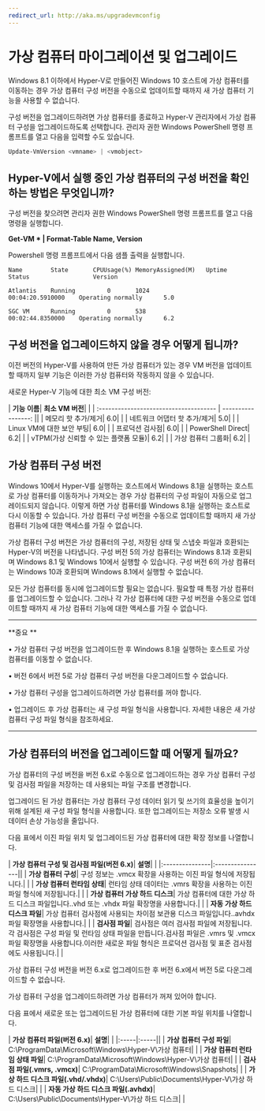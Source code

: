 ```yaml
---
redirect_url: http://aka.ms/upgradevmconfig
---
```


# 가상 컴퓨터 마이그레이션 및 업그레이드

Windows 8.1 이하에서 Hyper-V로 만들어진 Windows 10 호스트에 가상 컴퓨터를 이동하는 경우 가상 컴퓨터 구성 버전을 수동으로 업데이트할 때까지 새 가상 컴퓨터 기능을 사용할 수 없습니다.

구성 버전을 업그레이드하려면 가상 컴퓨터를 종료하고 Hyper-V 관리자에서 가상 컴퓨터 구성을 업그레이드하도록 선택합니다. 관리자 권한 Windows PowerShell 명령 프롬프트를 열고 다음을 입력할 수도 있습니다.

 ```PowerShell
Update-VmVersion <vmname> | <vmobject>
 ```

## Hyper-V에서 실행 중인 가상 컴퓨터의 구성 버전을 확인하는 방법은 무엇입니까?

구성 버전을 찾으려면 관리자 권한 Windows PowerShell 명령 프롬프트를 열고 다음 명령을 실행합니다.

**Get-VM * | Format-Table Name, Version**

Powershell 명령 프롬프트에서 다음 샘플 출력을 실행합니다.

```
Name        State       CPUUsage(%) MemoryAssigned(M)   Uptime              Status                  Version

Atlantis    Running         0       1024                00:04:20.5910000    Operating normally      5.0

SGC VM      Running         0       538                 00:02:44.8350000    Operating normally      6.2
```


## 구성 버전을 업그레이드하지 않을 경우 어떻게 됩니까?

이전 버전의 Hyper-V를 사용하여 만든 가상 컴퓨터가 있는 경우 VM 버전을 업데이트할 때까지 일부 기능은 이러한 가상 컴퓨터와 작동하지 않을 수 있습니다.

새로운 Hyper-V 기능에 대한 최소 VM 구성 버전:

| **기능 이름**| **최소 VM 버전**| |
| :------------------------------------- | -----------------: ||
| 메모리 핫 추가/제거| 6.0| |
| 네트워크 어댑터 핫 추가/제거| 5.0| |
| Linux VM에 대한 보안 부팅| 6.0| |
| 프로덕션 검사점| 6.0| |
| PowerShell Direct| 6.2| |
| vTPM(가상 신뢰할 수 있는 플랫폼 모듈)| 6.2| |
| 가상 컴퓨터 그룹화| 6.2| |



## 가상 컴퓨터 구성 버전

Windows 10에서 Hyper-V를 실행하는 호스트에서 Windows 8.1을 실행하는 호스트로 가상 컴퓨터를 이동하거나 가져오는 경우 가상 컴퓨터의 구성 파일이 자동으로 업그레이드되지 않습니다. 이렇게 하면 가상 컴퓨터를 Windows 8.1을 실행하는 호스트로 다시 이동할 수 있습니다. 가상 컴퓨터 구성 버전을 수동으로 업데이트할 때까지 새 가상 컴퓨터 기능에 대한 액세스를 가질 수 없습니다.

가상 컴퓨터 구성 버전은 가상 컴퓨터의 구성, 저장된 상태 및 스냅숏 파일과 호환되는 Hyper-V의 버전을 나타냅니다. 구성 버전 5의 가상 컴퓨터는 Windows 8.1과 호환되며 Windows 8.1 및 Windows 10에서 실행할 수 있습니다. 구성 버전 6의 가상 컴퓨터는 Windows 10과 호환되며 Windows 8.1에서 실행할 수 없습니다.

모든 가상 컴퓨터를 동시에 업그레이드할 필요는 없습니다. 필요할 때 특정 가상 컴퓨터를 업그레이드할 수 있습니다. 그러나 각 가상 컴퓨터에 대한 구성 버전을 수동으로 업데이트할 때까지 새 가상 컴퓨터 기능에 대한 액세스를 가질 수 없습니다.


----------------

**중요 **

• 가상 컴퓨터 구성 버전을 업그레이드한 후 Windows 8.1을 실행하는 호스트로 가상 컴퓨터를 이동할 수 없습니다.

• 버전 6에서 버전 5로 가상 컴퓨터 구성 버전을 다운그레이드할 수 없습니다.

• 가상 컴퓨터 구성을 업그레이드하려면 가상 컴퓨터를 꺼야 합니다.

• 업그레이드 후 가상 컴퓨터는 새 구성 파일 형식을 사용합니다. 자세한 내용은 새 가상 컴퓨터 구성 파일 형식을 참조하세요.

--------






## 가상 컴퓨터의 버전을 업그레이드할 때 어떻게 될까요?

가상 컴퓨터의 구성 버전을 버전 6.x로 수동으로 업그레이드하는 경우 가상 컴퓨터 구성 및 검사점 파일을 저장하는 데 사용되는 파일 구조를 변경합니다.

업그레이드 된 가상 컴퓨터는 가상 컴퓨터 구성 데이터 읽기 및 쓰기의 효율성을 높이기 위해 설계된 새 구성 파일 형식을 사용합니다. 또한 업그레이드는 저장소 오류 발생 시 데이터 손상 가능성을 줄입니다.

다음 표에서 이진 파일 위치 및 업그레이드된 가상 컴퓨터에 대한 확장 정보를 나열합니다.

| **가상 컴퓨터 구성 및 검사점 파일(버전 6.x)**| **설명**| |
|:---------------|:----------------||
| **가상 컴퓨터 구성**| 구성 정보는 .vmcx 확장을 사용하는 이진 파일 형식에 저장됩니다.| |
| **가상 컴퓨터 런타임 상태**| 런타임 상태 데이터는 .vmrs 확장을 사용하는 이진 파일 형식에 저장됩니다.| |
| **가상 컴퓨터 가상 하드 디스크**| 가상 컴퓨터에 대한 가상 하드 디스크 파일입니다..vhd 또는 .vhdx 파일 확장명을 사용합니다.| |
| **자동 가상 하드 디스크 파일**| 가상 컴퓨터 검사점에 사용되는 차이점 보관용 디스크 파일입니다..avhdx 파일 확장명을 사용합니다.| |
| **검사점 파일**| 검사점은 여러 검사점 파일에 저장됩니다.각 검사점은 구성 파일 및 런타임 상태 파일을 만듭니다.검사점 파일은 .vmrs 및 .vmcx 파일 확장명을 사용합니다.이러한 새로운 파일 형식은 프로덕션 검사점 및 표준 검사점에도 사용됩니다.| |

가상 컴퓨터 구성 버전을 버전 6.x로 업그레이드한 후 버전 6.x에서 버전 5로 다운그레이드할 수 없습니다.

가상 컴퓨터 구성을 업그레이드하려면 가상 컴퓨터가 꺼져 있어야 합니다.

다음 표에서 새로운 또는 업그레이드된 가상 컴퓨터에 대한 기본 파일 위치를 나열합니다.

| **가상 컴퓨터 파일(버전 6.x)**| **설명**| |
|:-----|:-----||
| **가상 컴퓨터 구성 파일**| C:\ProgramData\Microsoft\Windows\Hyper-V\가상 컴퓨터| |
| **가상 컴퓨터 런타임 상태 파일**| C:\ProgramData\Microsoft\Windows\Hyper-V\가상 컴퓨터| |
| **검사점 파일(.vmrs, .vmcx)**| C:\ProgramData\Microsoft\Windows\Snapshots| |
| **가상 하드 디스크 파일(.vhd/.vhdx)**| C:\Users\Public\Documents\Hyper-V\가상 하드 디스크| |
| **자동 가상 하드 디스크 파일(.avhdx)**| C:\Users\Public\Documents\Hyper-V\가상 하드 디스크| |










<!--HONumber=May16_HO1-->


